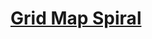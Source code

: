 # [Grid Map Spiral](https://docs.google.com/document/d/1cDDn-Eh6ZcvUmbyzuUFcpsnWnhaZq0RV8bpLh9JeUtU)
